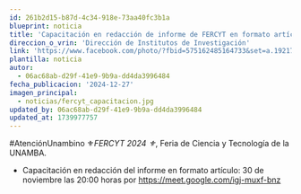 ```yaml
---
id: 261b2d15-b87d-4c34-918e-73aa40fc3b1a
blueprint: noticia
title: 'Capacitación en redacción de informe de FERCYT en formato artículo'
direccion_o_vrin: 'Dirección de Institutos de Investigación'
link: 'https://www.facebook.com/photo/?fbid=575162485164733&set=a.192176686796650'
plantilla: noticia
autor:
  - 06ac68ab-d29f-41e9-9b9a-dd4da3996484
fecha_publicacion: '2024-12-27'
imagen_principal:
  - noticias/fercyt_capacitacion.jpg
updated_by: 06ac68ab-d29f-41e9-9b9a-dd4da3996484
updated_at: 1739977757
---
```

#AtenciónUnambino ⚜️*FERCYT 2024 ⚜️*, Feria de Ciencia y Tecnología de la UNAMBA.

* Capacitación en redacción del informe en formato artículo: 30 de noviembre las 20:00 horas por https://meet.google.com/igj-muxf-bnz